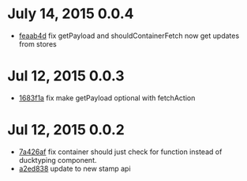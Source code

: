 # July 14, 2015 0.0.4

* [feaab4d](../../commit/feaab4d) fix getPayload and shouldContainerFetch now get updates from stores

# Jul 12, 2015 0.0.3

* [1683f1a](../../commit/1683f1a) fix make getPayload optional with fetchAction

# Jul 12, 2015 0.0.2

* [7a426af](../../commit/7a426af) fix container should just check for function instead of ducktyping component.
* [a2ed838](../../commit/a2ed838) update to new stamp api
